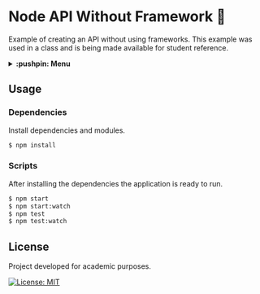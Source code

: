 # Node API Without Framework :bug:
Example of creating an API without using frameworks. This example was used in a class and is being made available for student reference.

<details>
  <summary>
    <strong>:pushpin: Menu</strong>
  </summary>
  <br>
  
> - [_**Usage**_](#usage)
>   - [_Dependencies_](#dependencies)
>   - [_Scripts_](#scripts)
> - [_**License**_](#license)
  
</details>

## Usage
### Dependencies
Install dependencies and modules.

```bash
$ npm install
```

### Scripts
After installing the dependencies the application is ready to run.

```bash
$ npm start
$ npm start:watch
$ npm test
$ npm test:watch
```

## License
Project developed for academic purposes.

[![License: MIT](https://img.shields.io/github/license/guiigos/node-express-async?style=flat-square)](./LICENSE)
